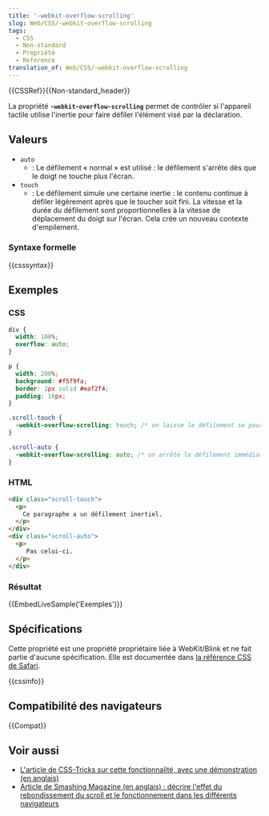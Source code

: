 ```yaml
---
title: '-webkit-overflow-scrolling'
slug: Web/CSS/-webkit-overflow-scrolling
tags:
  - CSS
  - Non-standard
  - Propriété
  - Reference
translation_of: Web/CSS/-webkit-overflow-scrolling
---
```


{{CSSRef}}{{Non-standard_header}}

La propriété **`-webkit-overflow-scrolling`** permet de contrôler si l'appareil tactile utilise l'inertie pour faire défiler l'élément visé par la déclaration.

## Valeurs

- `auto`
  - : Le défilement « normal » est utilisé : le défilement s'arrête dès que le doigt ne touche plus l'écran.
- `touch`
  - : Le défilement simule une certaine inertie : le contenu continue à défiler légèrement après que le toucher soit fini. La vitesse et la durée du défilement sont proportionnelles à la vitesse de déplacement du doigt sur l'écran. Cela crée un nouveau contexte d'empilement.

### Syntaxe formelle

{{csssyntax}}

## Exemples

### CSS

```css
div {
  width: 100%;
  overflow: auto;
}

p {
  width: 200%;
  background: #f5f9fa;
  border: 2px solid #eaf2f4;
  padding: 10px;
}

.scroll-touch {
  -webkit-overflow-scrolling: touch; /* on laisse le défilement se poursuivre */
}

.scroll-auto {
  -webkit-overflow-scrolling: auto; /* on arrête le défilement immédiatement */
}
```

### HTML

```html
<div class="scroll-touch">
  <p>
    Ce paragraphe a un défilement inertiel.
  </p>
</div>
<div class="scroll-auto">
  <p>
     Pas celui-ci.
  </p>
</div>
```

### Résultat

{{EmbedLiveSample('Exemples')}}

## Spécifications

Cette propriété est une propriété propriétaire liée à WebKit/Blink et ne fait partie d'aucune spécification. Elle est documentée dans [la référence CSS de Safari](https://developer.apple.com/library/safari/documentation/AppleApplications/Reference/SafariCSSRef/Articles/StandardCSSProperties.html#//apple_ref/css/property/-webkit-overflow-scrolling).

{{cssinfo}}

## Compatibilité des navigateurs

{{Compat}}

## Voir aussi

- [L'article de CSS-Tricks sur cette fonctionnalité, avec une démonstration (en anglais)](https://css-tricks.com/snippets/css/momentum-scrolling-on-ios-overflow-elements/)
- [Article de Smashing Magazine (en anglais) : décrire l'effet du rebondissement du scroll et le fonctionnement dans les différents navigateurs](https://www.smashingmagazine.com/2018/08/scroll-bouncing-websites/)

